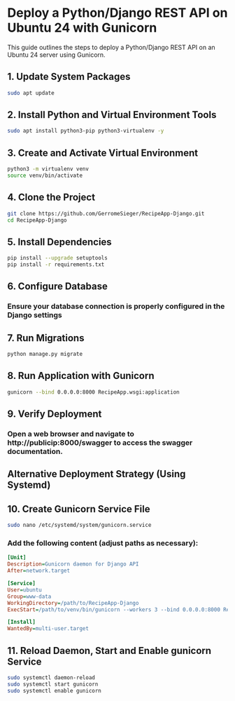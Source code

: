 # Deploy a Python/Django REST API on Ubuntu 24 with Gunicorn

This guide outlines the steps to deploy a Python/Django REST API on an Ubuntu 24 server using Gunicorn.

## 1. Update System Packages

```bash
sudo apt update
```

## 2. Install Python and Virtual Environment Tools

```bash
sudo apt install python3-pip python3-virtualenv -y
```

## 3. Create and Activate Virtual Environment

```bash
python3 -m virtualenv venv
source venv/bin/activate
```

## 4. Clone the Project

```bash
git clone https://github.com/GerromeSieger/RecipeApp-Django.git
cd RecipeApp-Django
```

## 5. Install Dependencies

```bash
pip install --upgrade setuptools
pip install -r requirements.txt
```

## 6. Configure Database

### Ensure your database connection is properly configured in the Django settings

## 7. Run Migrations

```bash
python manage.py migrate
```

## 8. Run Application with Gunicorn

```bash
gunicorn --bind 0.0.0.0:8000 RecipeApp.wsgi:application
```

## 9. Verify Deployment

### Open a web browser and navigate to http://publicip:8000/swagger to access the swagger documentation.

## Alternative Deployment Strategy (Using Systemd)

## 10. Create Gunicorn Service File

```bash
sudo nano /etc/systemd/system/gunicorn.service
```

### Add the following content (adjust paths as necessary):

```ini
[Unit]
Description=Gunicorn daemon for Django API
After=network.target

[Service]
User=ubuntu
Group=www-data
WorkingDirectory=/path/to/RecipeApp-Django
ExecStart=/path/to/venv/bin/gunicorn --workers 3 --bind 0.0.0.0:8000 RecipeApp.wsgi:application

[Install]
WantedBy=multi-user.target

```
## 11. Reload Daemon, Start and Enable gunicorn Service

```bash
sudo systemctl daemon-reload
sudo systemctl start gunicorn
sudo systemctl enable gunicorn
```
